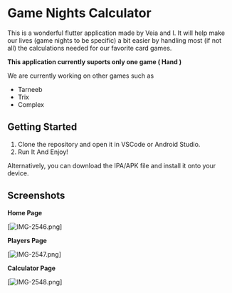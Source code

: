 # Game Nights Calculator
This is a wonderful flutter application made by Veia and I.
It will help make our lives (game nights to be specific) a bit easier by handling most (if not all) the calculations needed for our favorite card games.

**This application currently suports only one game ( Hand )**

We are currently working on other games such as 
- Tarneeb
- Trix
- Complex

## Getting Started

1. Clone the repository and open it in VSCode or Android Studio.
2. Run It And Enjoy!

Alternatively, you can download the IPA/APK file and install it onto your device.

## Screenshots



**Home Page**

[![IMG-2546.png](https://i.postimg.cc/L5R8GKbK/IMG-2546.png)]


**Players Page**

[![IMG-2547.png](https://i.postimg.cc/TYdP9xbn/IMG-2547.png)]



**Calculator Page**

[![IMG-2548.png](https://i.postimg.cc/mrvDNF3r/IMG-2548.png)]

